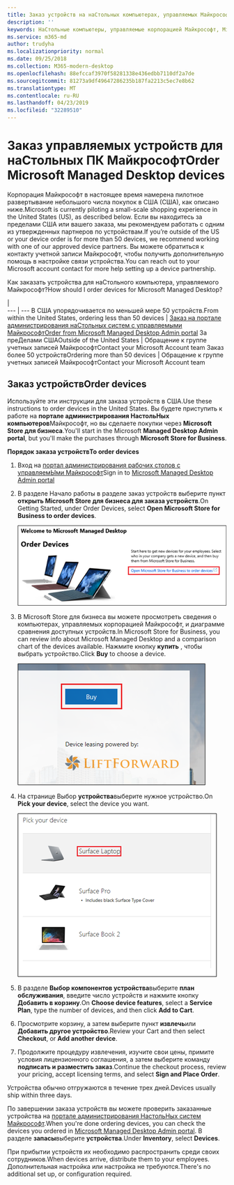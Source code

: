 ```yaml
---
title: Заказ устройств на наСтольных компьютерах, управляемых Майкрософт
description: ''
keywords: НаСтольные компьютеры, управляемые корпорацией Майкрософт, Microsoft 365, служба, документация
ms.service: m365-md
author: trudyha
ms.localizationpriority: normal
ms.date: 09/25/2018
ms.collection: M365-modern-desktop
ms.openlocfilehash: 88efccaf3970f58281338e436edbb7110df2a7de
ms.sourcegitcommit: 81273a9df49647286235b187fa2213c5ec7e8b62
ms.translationtype: MT
ms.contentlocale: ru-RU
ms.lasthandoff: 04/23/2019
ms.locfileid: "32289510"
---
```

# <a name="order-microsoft-managed-desktop-devices"></a><span data-ttu-id="5a037-103">Заказ управляемых устройств для наСтольных ПК Майкрософт</span><span class="sxs-lookup"><span data-stu-id="5a037-103">Order Microsoft Managed Desktop devices</span></span>

<span data-ttu-id="5a037-104">Корпорация Майкрософт в настоящее время намерена пилотное развертывание небольшого числа покупок в США (США), как описано ниже.</span><span class="sxs-lookup"><span data-stu-id="5a037-104">Microsoft is currently piloting a small-scale shopping experience in the United States (US), as described below.</span></span> <span data-ttu-id="5a037-105">Если вы находитесь за пределами США или вашего заказа, мы рекомендуем работать с одним из утвержденных партнеров по устройствам.</span><span class="sxs-lookup"><span data-stu-id="5a037-105">If you’re outside of the US or your device order is for more than 50 devices, we recommend working with one of our approved device partners.</span></span> <span data-ttu-id="5a037-106">Вы можете обратиться к контакту учетной записи Майкрософт, чтобы получить дополнительную помощь в настройке связи устройства.</span><span class="sxs-lookup"><span data-stu-id="5a037-106">You can reach out to your Microsoft account contact for more help setting up a device partnership.</span></span>

<span data-ttu-id="5a037-107">Как заказать устройства для наСтольного компьютера, управляемого Майкрософт?</span><span class="sxs-lookup"><span data-stu-id="5a037-107">How should I order devices for Microsoft Managed Desktop?</span></span>

  |   
 --- | ---
<span data-ttu-id="5a037-108">В США упорядочивается по меньшей мере 50 устройств.</span><span class="sxs-lookup"><span data-stu-id="5a037-108">From within the United States, ordering less than 50 devices</span></span> | [<span data-ttu-id="5a037-109">Заказ на портале администрирования наСтольных систем с управляемыми Майкрософт</span><span class="sxs-lookup"><span data-stu-id="5a037-109">Order from Microsoft Managed Desktop Admin portal</span></span>](https://aka.ms/mmdportal)
<span data-ttu-id="5a037-110">За преДелами США</span><span class="sxs-lookup"><span data-stu-id="5a037-110">Outside of the United States</span></span> | <span data-ttu-id="5a037-111">Обращение к группе учетных записей Майкрософт</span><span class="sxs-lookup"><span data-stu-id="5a037-111">Contact your Microsoft Account team</span></span>
<span data-ttu-id="5a037-112">Заказ более 50 устройств</span><span class="sxs-lookup"><span data-stu-id="5a037-112">Ordering more than 50 devices</span></span> | <span data-ttu-id="5a037-113">Обращение к группе учетных записей Майкрософт</span><span class="sxs-lookup"><span data-stu-id="5a037-113">Contact your Microsoft Account team</span></span>

## <a name="order-devices"></a><span data-ttu-id="5a037-114">Заказ устройств</span><span class="sxs-lookup"><span data-stu-id="5a037-114">Order devices</span></span>
<span data-ttu-id="5a037-115">Используйте эти инструкции для заказа устройств в США.</span><span class="sxs-lookup"><span data-stu-id="5a037-115">Use these instructions to order devices in the United States.</span></span> <span data-ttu-id="5a037-116">Вы будете приступить к работе на **портале администрирования НастольНых компьютеров**Майкрософт, но вы сделаете покупки через **Microsoft Store для бизнеса**.</span><span class="sxs-lookup"><span data-stu-id="5a037-116">You'll start in the Microsoft **Managed Desktop Admin portal**, but you'll make the purchases through **Microsoft Store for Business**.</span></span> 

 <span data-ttu-id="5a037-117">**Порядок заказа устройств**</span><span class="sxs-lookup"><span data-stu-id="5a037-117">**To order devices**</span></span>
 1. <span data-ttu-id="5a037-118">Вход на [портал администрирования рабочих столов с управляемЫми Майкрософт](https://aka.ms/mmdportal)</span><span class="sxs-lookup"><span data-stu-id="5a037-118">Sign in to [Microsoft Managed Desktop Admin portal](https://aka.ms/mmdportal)</span></span>
 2. <span data-ttu-id="5a037-119">В разделе Начало работы в разделе заказ устройств выберите пункт **открыть Microsoft Store для бизнеса для заказа устройств**.</span><span class="sxs-lookup"><span data-stu-id="5a037-119">On Getting Started, under Order Devices, select **Open Microsoft Store for Business to order devices**.</span></span>
 
    ![Начало работы, заказ устройств](images/mmd-order-devices.png)
    
3. <span data-ttu-id="5a037-121">В Microsoft Store для бизнеса вы можете просмотреть сведения о компьютерах, управляемых корпорацией Майкрософт, и диаграмме сравнения доступных устройств.</span><span class="sxs-lookup"><span data-stu-id="5a037-121">In Microsoft Store for Business, you can review info about Microsoft Managed Desktop and a comparison chart of the devices available.</span></span> <span data-ttu-id="5a037-122">Нажмите кнопку **купить** , чтобы выбрать устройство.</span><span class="sxs-lookup"><span data-stu-id="5a037-122">Click **Buy** to choose a device.</span></span> 

    ![Магазин для бизнеса, Купить](images/msfb-buy.png)

4. <span data-ttu-id="5a037-124">На странице Выбор **устройства**выберите нужное устройство.</span><span class="sxs-lookup"><span data-stu-id="5a037-124">On **Pick your device**, select the device you want.</span></span> 

    ![Магазин для бизнеса, выбор устройства](images/msfb-pick-device.png)

5. <span data-ttu-id="5a037-126">В разделе **Выбор компонентов устройства**выберите **план обслуживания**, введите число устройств и нажмите кнопку **Добавить в корзину**.</span><span class="sxs-lookup"><span data-stu-id="5a037-126">On **Choose device features**, select a **Service Plan**, type the number of devices, and then click **Add to Cart**.</span></span>

6. <span data-ttu-id="5a037-127">Просмотрите корзину, а затем выберите пункт **извлечь**или **Добавить другое устройство**.</span><span class="sxs-lookup"><span data-stu-id="5a037-127">Review your Cart and then select **Checkout**, or **Add another device**.</span></span> 

7. <span data-ttu-id="5a037-128">Продолжите процедуру извлечения, изучите свои цены, примите условия лицензионного соглашения, а затем выберите команду **подписать и разместить заказ**.</span><span class="sxs-lookup"><span data-stu-id="5a037-128">Continue the checkout process, review your pricing, accept licensing terms, and select **Sign and Place Order**.</span></span> 

<span data-ttu-id="5a037-129">Устройства обычно отгружаются в течение трех дней.</span><span class="sxs-lookup"><span data-stu-id="5a037-129">Devices usually ship within three days.</span></span> 

<span data-ttu-id="5a037-130">По завершении заказа устройств вы можете проверить заказанные устройства на [портале администрирования НастольНых систем Майкрософт](https://aka.ms/mmdportal).</span><span class="sxs-lookup"><span data-stu-id="5a037-130">When you're done ordering devices, you can check the devices you ordered in [Microsoft Managed Desktop Admin portal](https://aka.ms/mmdportal).</span></span> <span data-ttu-id="5a037-131">В разделе **запасы**выберите **устройства**.</span><span class="sxs-lookup"><span data-stu-id="5a037-131">Under **Inventory**, select **Devices**.</span></span> 

<span data-ttu-id="5a037-132">При прибытии устройств их необходимо распространить среди своих сотрудников.</span><span class="sxs-lookup"><span data-stu-id="5a037-132">When devices arrive, distribute them to your employees.</span></span> <span data-ttu-id="5a037-133">Дополнительная настройка или настройка не требуются.</span><span class="sxs-lookup"><span data-stu-id="5a037-133">There's no additional set up, or configuration required.</span></span> 

